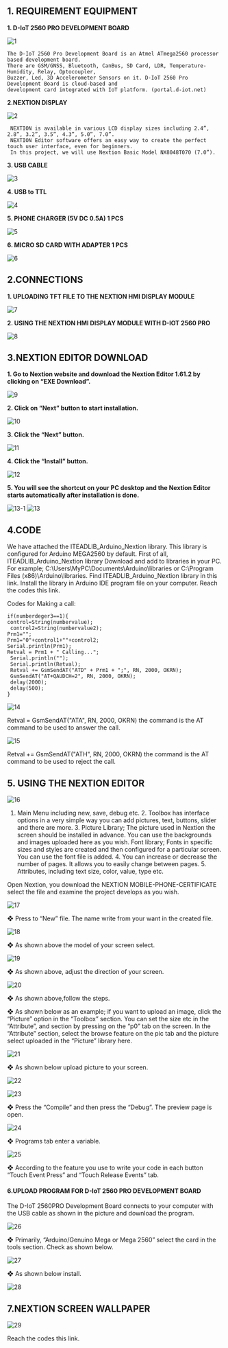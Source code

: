 
<h2> 1. REQUIREMENT EQUIPMENT </h2>
 
**1. D-IoT 2560 PRO DEVELOPMENT BOARD** 

![1](https://user-images.githubusercontent.com/61791991/93344175-08f09e80-f83a-11ea-9570-6cdc7eafe63a.png)

 
    The D-IoT 2560 Pro Development Board is an Atmel ATmega2560 processor based development board.
    There are GSM/GNSS, Bluetooth, CanBus, SD Card, LDR, Temperature-Humidity, Relay, Optocoupler,
    Buzzer, Led, 3D Accelerometer Sensors on it. D-IoT 2560 Pro Development Board is cloud-based and 
    development card integrated with IoT platform. (portal.d-iot.net) 
                         
 
**2.NEXTION DISPLAY** 

 ![2](https://user-images.githubusercontent.com/61791991/93344271-24f44000-f83a-11ea-961c-706e9995f14e.png)
 
 
     NEXTION is available in various LCD display sizes including 2.4”, 2.8”, 3.2”, 3.5”, 4.3”, 5.0”, 7.0”.
     NEXTION Editor software offers an easy way to create the perfect touch user interface, even for beginners.
     In this project, we will use Nextion Basic Model NX8048T070 (7.0”). 
        
 
**3. USB CABLE**                                            

![3](https://user-images.githubusercontent.com/61791991/93344341-3a696a00-f83a-11ea-94e6-6a0f0a2c4ef7.png)

 
**4. USB to TTL** 

 ![4](https://user-images.githubusercontent.com/61791991/93344359-43f2d200-f83a-11ea-9dd6-9b0a6ce1f74b.png)
 
 
**5. PHONE CHARGER (5V DC 0.5A) 1 PCS** 


![5](https://user-images.githubusercontent.com/61791991/93344384-4ead6700-f83a-11ea-90f9-0abbfb9099a6.png)

 
 
**6. MICRO SD CARD WITH ADAPTER 1 PCS** 


 ![6](https://user-images.githubusercontent.com/61791991/93344421-5a992900-f83a-11ea-8f74-3318582872ef.png)

 
<h2> 2.CONNECTIONS </h2>
 
**1. UPLOADING TFT FILE TO THE NEXTION HMI DISPLAY MODULE** 

 ![7](https://user-images.githubusercontent.com/61791991/93344439-6127a080-f83a-11ea-9285-939ed2061c67.png)
 
**2. USING THE NEXTION HMI DISPLAY MODULE WITH D-IOT 2560 PRO** 
 
 
 ![8](https://user-images.githubusercontent.com/61791991/93344525-743a7080-f83a-11ea-8320-1fc5e81d146c.png)

 
 
<h2> 3.NEXTION EDITOR DOWNLOAD </h2>
 
**1. Go to Nextion website and download the Nextion Editor 1.61.2 by clicking on “EXE Download”.** 


 ![9](https://user-images.githubusercontent.com/61791991/93344557-7ac8e800-f83a-11ea-9edf-0133f372d6e5.png)

 
 

**2. Click on “Next” button to start installation.** 

![10](https://user-images.githubusercontent.com/61791991/93344638-92a06c00-f83a-11ea-8762-f722c505ad53.png)


 
**3. Click the “Next” button.**

 ![11](https://user-images.githubusercontent.com/61791991/93344664-9a601080-f83a-11ea-81df-1ee9561a02e9.png)

 

**4. Click the “Install” button.** 

![12](https://user-images.githubusercontent.com/61791991/93345784-e52e5800-f83b-11ea-9337-900c11bc986a.png)

 

 
**5. You will see the shortcut on your PC desktop and the Nextion Editor starts automatically after installation is done.** 

 ![13-1](https://user-images.githubusercontent.com/61791991/93345956-19097d80-f83c-11ea-81ad-5370a7c932f0.png) ![13](https://user-images.githubusercontent.com/61791991/93345821-f1b2b080-f83b-11ea-96d6-705ac106da97.png)

 
<h2> 4.CODE </h2>
 
We have attached the ITEADLIB_Arduino_Nextion library. This library is configured for Arduino MEGA2560 by default. First of all, ITEADLIB_Arduino_Nextion library Download and add to libraries in your PC. For example;   C:\Users\MyPC\Documents\Arduino\libraries or C:\Program Files (x86)\Arduino\libraries.  Find ITEADLIB_Arduino_Nextion library in this link. Install the library in Arduino IDE program file on your computer. Reach the codes this link. 
 
 
 
 
Codes for Making a call: 
 
    if(numberdeger3==1){  
    control=String(numbervalue); 
     control2=String(numbervalue2); 
    Prm1=""; 
    Prm1="0"+control1+""+control2; 
    Serial.println(Prm1); 
    Retval = Prm1 + " Calling..."; 
     Serial.println(""); 
     Serial.println(Retval); 
     Retval += GsmSendAT("ATD" + Prm1 + ";", RN, 2000, OKRN); 
     GsmSendAT("AT+QAUDCH=2", RN, 2000, OKRN); 
     delay(2000); 
     delay(500); 
    } 
 
 
![14](https://user-images.githubusercontent.com/61791991/93346307-82898c00-f83c-11ea-86fc-39cb908c9a28.png)


   Retval = GsmSendAT("ATA", RN, 2000, OKRN)  the command is the AT command to be used to answer the call. 
   
   
![15](https://user-images.githubusercontent.com/61791991/93346365-92a16b80-f83c-11ea-9187-2666898d6a2f.png)


   Retval += GsmSendAT("ATH", RN, 2000, OKRN)  the command is the AT command to be used to reject the call. 
 
 
 
<h2> 5. USING THE NEXTION EDITOR</h2>
 
 
 ![16](https://user-images.githubusercontent.com/61791991/93346708-ee6bf480-f83c-11ea-9367-cb563838d8eb.png)


 
1. Main Menu including new, save, debug etc. 2. Toolbox has interface options in a very simple way you can add pictures, text, buttons, slider and there are more. 3. Picture Library; The picture used in Nextion the screen should be installed in advance. You can use the backgrounds and images uploaded here as you wish.   Font library; Fonts in specific sizes and styles are created and then configured for a particular screen. You can use the font file is added. 4. You can increase or decrease the number of pages. It allows you to easily change between pages. 5. Attributes, including text size, color, value, type  etc. 
 
 
 
 
Open Nextion, you download the NEXTION MOBILE-PHONE-CERTIFICATE select the file and examine the project develops as you wish. 

![17](https://user-images.githubusercontent.com/61791991/93346780-00e62e00-f83d-11ea-8140-538c40777431.png)
 
❖ Press to “New” file. The name write from your want in the created file. 
 
 ![18](https://user-images.githubusercontent.com/61791991/93346817-0c395980-f83d-11ea-9155-4a4ad18255c2.png)
 
❖  As shown above the model  of your screen select. 

![19](https://user-images.githubusercontent.com/61791991/93346845-15c2c180-f83d-11ea-9954-d84d105b2678.png)

 
❖ As shown above, adjust the direction of your screen. 


![20](https://user-images.githubusercontent.com/61791991/93346912-283cfb00-f83d-11ea-8b8d-8d8f206e09af.png)

 
 
❖ As shown above,follow the steps. 
 
 
 
❖ As shown below as an example; if you want to upload an image, click the “Picture” option in the “Toolbox” section. You can set the size etc in the “Attribute”, and section by pressing on the “p0” tab on the screen. In the “Attribute” section, select the browse feature on the pic tab and the picture select uploaded in the “Picture” library here. 
 
 
  ![21](https://user-images.githubusercontent.com/61791991/93346951-37bc4400-f83d-11ea-96ef-79c0f141ce1f.png)
  

 
 
❖ As shown below upload picture to your screen. 

 ![22](https://user-images.githubusercontent.com/61791991/93346993-44409c80-f83d-11ea-8c88-07d10926a8ac.png)
 
 ![23](https://user-images.githubusercontent.com/61791991/93347079-57ec0300-f83d-11ea-92fb-014864cfd4b2.png)

 
 
❖ Press the “Compile” and then press the “Debug”. The preview page is open. 

![24](https://user-images.githubusercontent.com/61791991/93347100-60443e00-f83d-11ea-969a-b5b2d82be876.png)


 
 
❖ Programs tab enter a variable. 


![25](https://user-images.githubusercontent.com/61791991/93347132-689c7900-f83d-11ea-9f4f-c851053b33e4.png)


 
❖ According to the feature you use to write your code in each button  “Touch Event Press” and “Touch Release Events” tab. 
 
<h4> 6.UPLOAD PROGRAM FOR D-IoT 2560 PRO DEVELOPMENT BOARD </h4>
 
The D-IoT 2560PRO Development Board connects to your computer with the USB cable as shown in the picture and download the program.

![26](https://user-images.githubusercontent.com/61791991/93347668-02fcbc80-f83e-11ea-8198-3f1272d8effc.png)
 
❖ Primarily, “Arduino/Genuino Mega or Mega 2560” select the card in the tools section. Check as shown below.  
 
 ![27](https://user-images.githubusercontent.com/61791991/93348230-9f26c380-f83e-11ea-8d17-5081e38fbfac.png)

 
❖ As shown below install. 
 
 ![28](https://user-images.githubusercontent.com/61791991/93348253-a64dd180-f83e-11ea-9eaf-a1e0dacfb56b.png)
 
<h2> 7.NEXTION SCREEN WALLPAPER </h2>

![29](https://user-images.githubusercontent.com/61791991/93348289-afd73980-f83e-11ea-97eb-d17ce8ea53e4.png)
 
Reach the codes this link.
